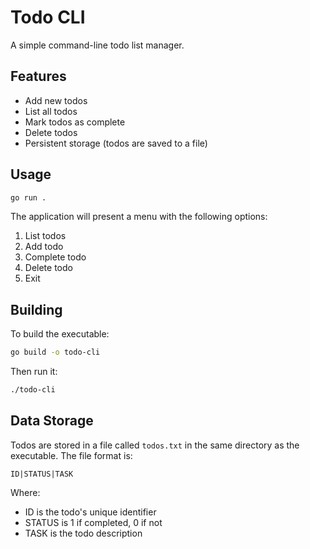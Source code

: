 # Todo CLI

A simple command-line todo list manager.

## Features

- Add new todos
- List all todos
- Mark todos as complete
- Delete todos
- Persistent storage (todos are saved to a file)

## Usage

```bash
go run .
```

The application will present a menu with the following options:

1. List todos
2. Add todo
3. Complete todo
4. Delete todo
5. Exit

## Building

To build the executable:

```bash
go build -o todo-cli
```

Then run it:

```bash
./todo-cli
```

## Data Storage

Todos are stored in a file called `todos.txt` in the same directory as the executable. The file format is:

```
ID|STATUS|TASK
```

Where:
- ID is the todo's unique identifier
- STATUS is 1 if completed, 0 if not
- TASK is the todo description
